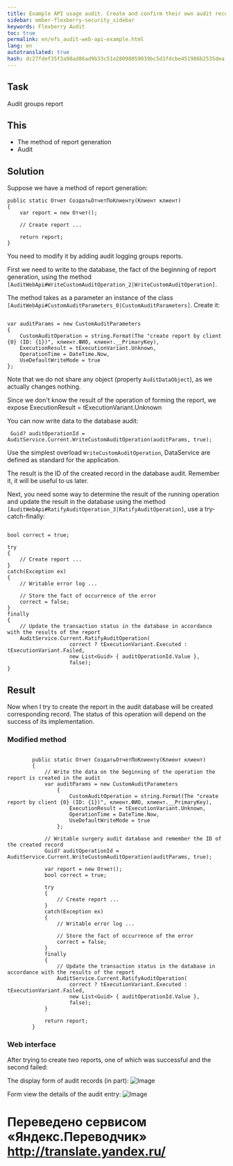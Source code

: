 ```yaml
--- 
title: Example API usage audit. Create and confirm their own audit records 
sidebar: ember-flexberry-security_sidebar 
keywords: Flexberry Audit 
toc: true 
permalink: en/efs_audit-web-api-example.html 
lang: en 
autotranslated: true 
hash: dc27fdef35f3a98ad86ad9b33c51e28098059039bc5d1fdcbe451986b2535dea 
--- 
```


## Task 
Audit groups report 

## This 
* The method of report generation 
* Audit 

## Solution 
Suppose we have a method of report generation: 

```
public static Отчет СоздатьОтчетПоКлиенту(Клиент клиент)
{
    var report = new Отчет();
    
    // Create report ... 

    return report;
}
``` 

You need to modify it by adding audit logging groups reports. 

First we need to write to the database, the fact of the beginning of report generation, using the method `[AuditWebApi#WriteCustomAuditOperation_2|WriteCustomAuditOperation]`. 

The method takes as a parameter an instance of the class `[AuditWebApi#CustomAuditParameters_0|CustomAuditParameters]`. Create it: 

```

var auditParams = new CustomAuditParameters
{
    CustomAuditOperation = string.Format(The "create report by client {0} (ID: {1})", клиент.ФИО, клиент.__PrimaryKey),
    ExecutionResult = tExecutionVariant.Unknown,
    OperationTime = DateTime.Now,
    UseDefaultWriteMode = true
};
``` 

Note that we do not share any object (property `AuditDataObject`), as we actually changes nothing. 

Since we don't know the result of the operation of forming the report, we expose ExecutionResult = tExecutionVariant.Unknown 

You can now write data to the database audit: 

```
 Guid? auditOperationId = AuditService.Current.WriteCustomAuditOperation(auditParams, true); 
``` 

Use the simplest overload `WriteCustomAuditOperation`, DataService are defined as standard for the application. 

The result is the ID of the created record in the database audit. Remember it, it will be useful to us later. 

Next, you need some way to determine the result of the running operation and update the result in the database using the method `[AuditWebApi#RatifyAuditOperation_3|RatifyAuditOperation]`, use a try-catch-finally: 

```

bool correct = true;

try
{
    // Create report ... 
}
catch(Exception ex)
{
    // Writable error log ... 

    // Store the fact of occurrence of the error 
    correct = false;
}
finally
{
    // Update the transaction status in the database in accordance with the results of the report 
    AuditService.Current.RatifyAuditOperation(
                    correct ? tExecutionVariant.Executed : tExecutionVariant.Failed,
                    new List<Guid> { auditOperationId.Value },
                    false);
}
``` 


## Result 
Now when I try to create the report in the audit database will be created corresponding record. The status of this operation will depend on the success of its implementation. 

### Modified method 
```

        public static Отчет СоздатьОтчетПоКлиенту(Клиент клиент)
        {
            // Write the data on the beginning of the operation the report is created in the audit 
            var auditParams = new CustomAuditParameters
                {
                    CustomAuditOperation = string.Format(The "create report by client {0} (ID: {1})", клиент.ФИО, клиент.__PrimaryKey),
                    ExecutionResult = tExecutionVariant.Unknown,
                    OperationTime = DateTime.Now,
                    UseDefaultWriteMode = true
                };

            // Writable surgery audit database and remember the ID of the created record 
            Guid? auditOperationId = AuditService.Current.WriteCustomAuditOperation(auditParams, true);

            var report = new Отчет();
            bool correct = true;

            try
            {
                // Create report ... 
            }
            catch(Exception ex)
            {
                // Writable error log ... 

                // Store the fact of occurrence of the error 
                correct = false;
            }
            finally
            {
                // Update the transaction status in the database in accordance with the results of the report 
                AuditService.Current.RatifyAuditOperation(
                    correct ? tExecutionVariant.Executed : tExecutionVariant.Failed,
                    new List<Guid> { auditOperationId.Value },
                    false);
            }

            return report;
        }
``` 

### Web interface 
After trying to create two reports, one of which was successful and the second failed: 

The display form of audit records (in part): 
![Image](/images/img/page/AuditWebApiExample/AuditWebApiWolv.PNG) 


Form view the details of the audit entry: 
![Image](/images/img/page/AuditWebApiExample/AuditWebApiE.PNG) 



 # Переведено сервисом «Яндекс.Переводчик» http://translate.yandex.ru/